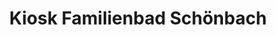 ---
title: "Kiosk Familienbad Schönbach"
url: /herborn/kiosk-familienbad-schoenbach/
shop: Kiosk
---